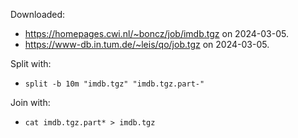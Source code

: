 Downloaded:

- https://homepages.cwi.nl/~boncz/job/imdb.tgz on 2024-03-05.
- https://www-db.in.tum.de/~leis/qo/job.tgz on 2024-03-05.

Split with:
- `split -b 10m "imdb.tgz" "imdb.tgz.part-"`

Join with:
- `cat imdb.tgz.part* > imdb.tgz`

